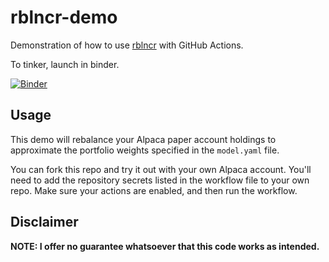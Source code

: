 # rblncr-demo
Demonstration of how to use [rblncr](https://github.com/riazarbi/rblncr) with GitHub Actions. 

To tinker, launch in binder.

[![Binder](https://mybinder.org/badge_logo.svg)](https://mybinder.org/v2/gh/riazarbi/rblncr-demo/HEAD)

## Usage

This demo will rebalance your Alpaca paper account holdings to approximate the portfolio weights specified in the `model.yaml` file. 

You can fork this repo and try it out with your own Alpaca account. You'll need to add the repository secrets listed in the workflow file to your own repo. Make sure your actions are enabled, and then run the workflow.

## Disclaimer

**NOTE: I offer no guarantee whatsoever that this code works as intended.**
